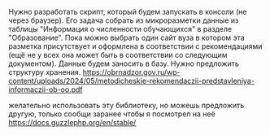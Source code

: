 Нужно разработать скрипт, который будем запускать в консоли (не через браузер). Его задача собрать из микроразметки данные из таблицы "Информация о численности обучающихся" в разделе "Образование".
Пока можно выбрать один сайт вуза в котором эта разметка присутствует и оформлена в соответствии с рекомендациями (ещё не у всех она может быть в соответствии со следующим документом). 
Данные будем заносить в базу. Нужно предложить структуру хранения.
https://obrnadzor.gov.ru/wp-content/uploads/2024/05/metodicheskie-rekomendaczii-predstavleniya-informaczii-ob-oo.pdf

желательно использовать эту библиотеку, но можешь предложить другую, только сообщи заранее чтобы я посмотрел на неё
https://docs.guzzlephp.org/en/stable/